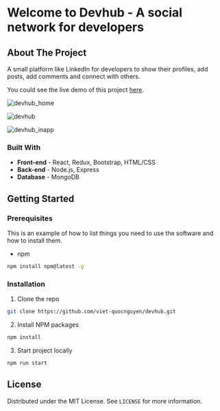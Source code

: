 # Welcome to Devhub - A social network for developers

<!-- ABOUT THE PROJECT -->
## About The Project

A small platform like LinkedIn for developers to show their profiles, add posts, add comments and connect with others.

You could see the live demo of this project [here](https://devhubapp.herokuapp.com/).

![devhub_home](https://user-images.githubusercontent.com/25848067/65382082-eb8f0000-dccb-11e9-8b9b-652366aab35d.JPG)

![devhub](https://user-images.githubusercontent.com/25848067/65382076-cf8b5e80-dccb-11e9-886d-da36423aed8d.JPG)

![devhub_inapp](https://user-images.githubusercontent.com/25848067/65382119-59d3c280-dccc-11e9-837e-f26d96e8a886.JPG)

### Built With

* **Front-end** - React, Redux, Bootstrap, HTML/CSS
* **Back-end** - Node.js, Express
* **Database** - MongoDB



<!-- GETTING STARTED -->
## Getting Started

### Prerequisites

This is an example of how to list things you need to use the software and how to install them.
* npm
```sh
npm install npm@latest -g
```

### Installation

1. Clone the repo
```sh
git clone https://github.com/viet-quocnguyen/devhub.git
```
2. Install NPM packages
```sh
npm install
```
3. Start project locally
```sh
npm run start
```

<!-- LICENSE -->
## License

Distributed under the MIT License. See `LICENSE` for more information.

